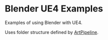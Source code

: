 # Blender UE4 Examples
Examples of using Blender with UE4.

Uses folder structure defined by [ArtPipeline](https://github.com/drichardson/UE4Examples/master/ArtPipeline).

